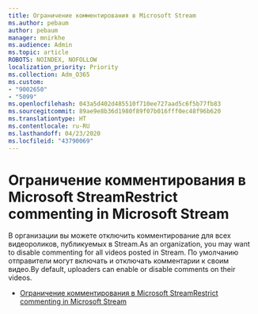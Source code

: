 ```yaml
---
title: Ограничение комментирования в Microsoft Stream
ms.author: pebaum
author: pebaum
manager: mnirkhe
ms.audience: Admin
ms.topic: article
ROBOTS: NOINDEX, NOFOLLOW
localization_priority: Priority
ms.collection: Adm_O365
ms.custom:
- "9002650"
- "5099"
ms.openlocfilehash: 043a5d402d485510f710ee727aad5c6f5b77fb83
ms.sourcegitcommit: 89ae9e8b36d1980f89f07b016fff0ec48f96b620
ms.translationtype: HT
ms.contentlocale: ru-RU
ms.lasthandoff: 04/23/2020
ms.locfileid: "43790069"
---
```

# <a name="restrict-commenting-in-microsoft-stream"></a><span data-ttu-id="d9f83-102">Ограничение комментирования в Microsoft Stream</span><span class="sxs-lookup"><span data-stu-id="d9f83-102">Restrict commenting in Microsoft Stream</span></span>

<span data-ttu-id="d9f83-103">В организации вы можете отключить комментирование для всех видеороликов, публикуемых в Stream.</span><span class="sxs-lookup"><span data-stu-id="d9f83-103">As an organization, you may want to disable commenting for all videos posted in Stream.</span></span> <span data-ttu-id="d9f83-104">По умолчанию отправители могут включать и отключать комментарии к своим видео.</span><span class="sxs-lookup"><span data-stu-id="d9f83-104">By default, uploaders can enable or disable comments on their videos.</span></span>

- [<span data-ttu-id="d9f83-105">Ограничение комментирования в Microsoft Stream</span><span class="sxs-lookup"><span data-stu-id="d9f83-105">Restrict commenting in Microsoft Stream</span></span>](https://docs.microsoft.com/stream/portal-disable-comments)
